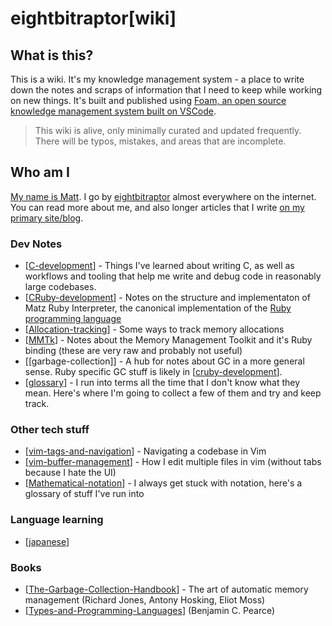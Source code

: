 # eightbitraptor[wiki]

## What is this?

This is a wiki. It's my knowledge management system - a place to write down the
notes and scraps of information that I need to keep while working on new things.
It's built and published using [Foam, an open source knowledge management system
built on VSCode](https://foambubble.github.io/foam/).

> This wiki is alive, only minimally curated and updated frequently. There will
> be typos, mistakes, and areas that are incomplete.

## Who am I

[My name is Matt](https://www.eightbitraptor.com/about). I go by
[eightbitraptor](https://www.eightbitraptor.com) almost everywhere on the
internet. You can read more about me, and also longer articles that I write [on
my primary site/blog](https://www.eightbitraptor.com).

### Dev Notes
* [[C-development]] - Things I've learned about writing C, as well as workflows
  and tooling that help me write and debug code in reasonably large codebases.
* [[CRuby-development]] - Notes on the structure and implementaton of Matz Ruby
  Interpreter, the canonical implementation of the [Ruby programming
  language](https://www.ruby-lang.org)
* [[Allocation-tracking]] - Some ways to track memory allocations
* [[MMTk]] - Notes about the Memory Management Toolkit and it's Ruby binding
  (these are very raw and probably not useful)
* [[garbage-collection]] - A hub for notes about GC in a more general sense. Ruby specific GC stuff is likely in [[cruby-development]].
* [[glossary]] - I run into terms all the time that I don't know what they mean.
  Here's where I'm going to collect a few of them and try and keep track.

### Other tech stuff
* [[vim-tags-and-navigation]] - Navigating a codebase in Vim
* [[vim-buffer-management]] - How I edit multiple files in vim (without tabs
  because I hate the UI)
* [[Mathematical-notation]] - I always get stuck with notation, here's a
  glossary of stuff I've run into

### Language learning
* [[japanese]]

### Books

* [[The-Garbage-Collection-Handbook]] - The art of automatic memory management
  (Richard Jones, Antony Hosking, Eliot Moss)
* [[Types-and-Programming-Languages]] (Benjamin C. Pearce)

<!--<script src="{{ base.url | prepend: site.url }}/assets/dev-notes.js"></script><script>
</script>-->


[//begin]: # "Autogenerated link references for markdown compatibility"
[C-development]: c-development "C Development"
[CRuby-development]: cruby-development "CRuby Development"
[Allocation-tracking]: allocation-tracking "Allocation Tracking"
[MMTk]: mmtk "MMTk"
[glossary]: glossary "Glossary"
[vim-tags-and-navigation]: vim-tags-and-navigation "Vim Tags and Navigation"
[vim-buffer-management]: vim-buffer-management "Vim Buffer Management"
[Mathematical-notation]: mathematical-notation "Mathematical Notation"
[japanese]: japanese "Japanese"
[The-Garbage-Collection-Handbook]: the-garbage-collection-handbook "The Garbage Collection Handbook"
[Types-and-Programming-Languages]: types-and-programming-languages "Types and Programming Languages"
[//end]: # "Autogenerated link references"
